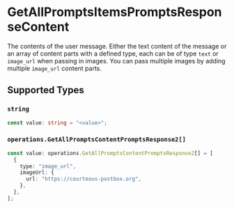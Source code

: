 # GetAllPromptsItemsPromptsResponseContent

The contents of the user message. Either the text content of the message or an array of content parts with a defined type, each can be of type `text` or `image_url` when passing in images. You can pass multiple images by adding multiple `image_url` content parts. 


## Supported Types

### `string`

```typescript
const value: string = "<value>";
```

### `operations.GetAllPromptsContentPromptsResponse2[]`

```typescript
const value: operations.GetAllPromptsContentPromptsResponse2[] = [
  {
    type: "image_url",
    imageUrl: {
      url: "https://courteous-postbox.org",
    },
  },
];
```

